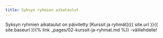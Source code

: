 ```yaml
---
title: Syksyn ryhmien aikataulut
---
```


Syksyn ryhmien aikataulut on
päivitetty [Kurssit ja ryhmät]({{ site.url }}{{ site.baseurl }}{% link _pages/02-kurssit-ja-ryhmat.md %})
-välilehdelle!

